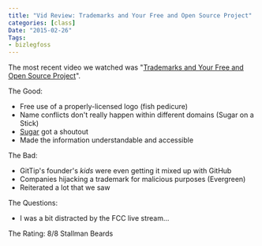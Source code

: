 ```yaml
---
title: "Vid Review: Trademarks and Your Free and Open Source Project"
categories: [class]
Date: "2015-02-26"
Tags:
- bizlegfoss
---
```


The most recent video we watched was "[Trademarks and Your Free and Open Source Project][video]".

The Good:

- Free use of a properly-licensed logo (fish pedicure)
- Name conflicts don't really happen within different domains (Sugar on a Stick)
- [Sugar][] got a shoutout
- Made the information understandable and accessible

The Bad:

- GitTip's founder's *kids* were even getting it mixed up with GitHub
- Companies hijacking a trademark for malicious purposes (Evergreen)
- Reiterated a lot that we saw

The Questions:

- I was a bit distracted by the FCC live stream...

The Rating: 8/8 Stallman Beards

[video]: https://www.youtube.com/watch?v=JY6AtbtAuts
[Sugar]: https://www.sugarlabs.org/
